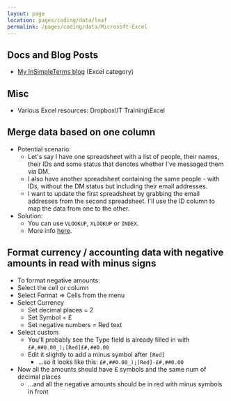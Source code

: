 ```yaml
---
layout: page
location: pages/coding/data/leaf
permalink: /pages/coding/data/Microsoft-Excel
---
```


## Docs and Blog Posts

- [My InSimpleTerms blog](https://insimpleterms.blog/category/excel) (Excel category)


## Misc

- Various Excel resources: Dropbox\IT Training\Excel

## Merge data based on one column

- Potential scenario:
    - Let's say I have one spreadsheet with a list of people, their names, their IDs and some status that denotes whether I've messaged them via DM.
    - I also have another spreadsheet containing the same people - with IDs, without the DM status but including their email addresses.
    - I want to update the first spreadsheet by grabbing the email addresses from the second spreadsheet. I'll use the ID column to map the data from one to the other.
- Solution:
    - You can use `VLOOKUP`, `XLOOKUP` or `INDEX`.
    - More info [here](https://www.ablebits.com/office-addins-blog/2018/10/31/excel-merge-tables-matching-columns/).

## Format currency / accounting data with negative amounts in read with minus signs

- To format negative amounts:
- Select the cell or column
- Select Format => Cells from the menu
- Select Currency
  - Set decimal places = 2
  - Set Symbol = £
  - Set negative numbers = Red text
- Select custom
  - You'll probably see the Type field is already filled in with `£#,##0.00_);[Red]£#,##0.00`
  - Edit it slightly to add a minus symbol after `[Red]`
    - ...so it looks like this: `£#,##0.00_);[Red]-£#,##0.00`
- Now all the amounts should have £ symbols and the same num of decimal places
  - ...and all the negative amounts should be in red with minus symbols in front


